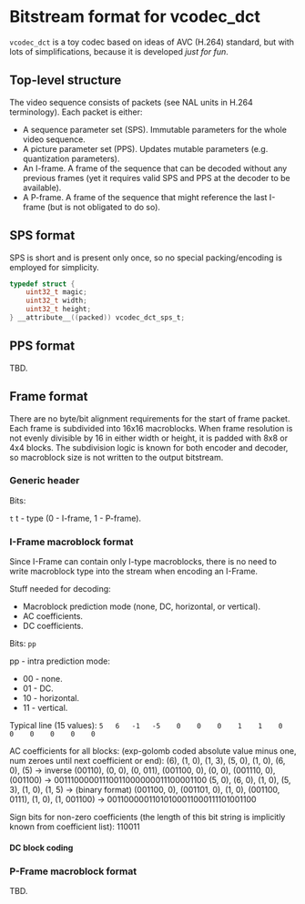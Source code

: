 # Bitstream format for vcodec_dct
`vcodec_dct` is a toy codec based on ideas of AVC (H.264) standard, but with lots of simplifications,
because it is developed *just for fun*.

## Top-level structure
The video sequence consists of packets (see NAL units in H.264 terminology).
Each packet is either:
* A sequence parameter set (SPS). Immutable parameters for the whole video sequence.
* A picture parameter set (PPS). Updates mutable parameters (e.g. quantization parameters).
* An I-frame. A frame of the sequence that can be decoded without
  any previous frames (yet it requires valid SPS and PPS at the decoder to be available).
* A P-frame. A frame of the sequence that might reference the last I-frame (but is not obligated to do so).

## SPS format
SPS is short and is present only once, so no special packing/encoding is employed for simplicity.

```c
typedef struct {
    uint32_t magic;
    uint32_t width;
    uint32_t height;
} __attribute__((packed)) vcodec_dct_sps_t;
```

## PPS format
TBD.

## Frame format
There are no byte/bit alignment requirements for the start of frame packet.
Each frame is subdivided into 16x16 macroblocks. When frame resolution is not
evenly divisible by 16 in either width or height, it is padded with 8x8 or 4x4 blocks.
The subdivision logic is known for both encoder and decoder, so macroblock size is not
written to the output bitstream.

### Generic header
Bits:

`t`
t - type (0 - I-frame, 1 - P-frame).

### I-Frame macroblock format
Since I-Frame can contain only I-type macroblocks, there is no need to write macroblock type
into the stream when encoding an I-Frame.

Stuff needed for decoding:
* Macroblock prediction mode (none, DC, horizontal, or vertical).
* AC coefficients.
* DC coefficients.

Bits:
`pp`

pp - intra prediction mode:
* 00 - none.
* 01 - DC.
* 10 - horizontal.
* 11 - vertical.

Typical line (15 values):
`5   6   -1   -5    0    0    0    1    1    0    0    0    0    0    0 `

AC coefficients for all blocks:
(exp-golomb coded absolute value minus one, num zeroes until next coefficient or end):
(6), (1, 0), (1, 3), (5, 0), (1, 0), (6, 0), (5) -> inverse
(00110), (0, 0), (0, 011), (001100, 0), (0, 0), (001110, 0), (001100) -> 00111000001110011000000011100001100
(5, 0), (6, 0), (1, 0), (5, 3), (1, 0), (1, 5) -> (binary format)
(001100, 0), (001101, 0), (1, 0), (001100, 0111), (1, 0), (1, 001100) ->   00110000011010100011000111101001100

Sign bits for non-zero coefficients (the length of this bit string is implicitly known from coefficient list):
110011

#### DC block coding



### P-Frame macroblock format
TBD.
